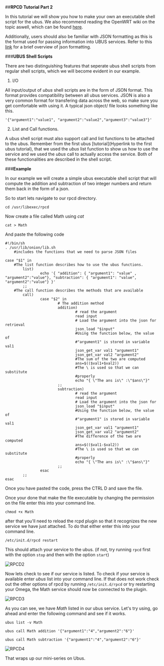 ##**RPCD Tutorial Part 2**

In this tutorial we will show you how to make your own an executable shell script for the ubus.  We also recommend reading the OpenWRT wiki on the topic aswell, which can be found [here](https://wiki.openwrt.org/doc/techref/rpcd).

Additionally, users should also be familiar with JSON formatting as this is the format used for passing information into UBUS services. Refer to this [link](http://www.w3schools.com/json/) for a brief overview of json formatting.

###**UBUS Shell Scripts**

There are two distinguishing features that seperate ubus shell scripts from regular shell scripts, which we will become evident in our example.

1) I/O

All input/output of _ubus_ shell scripts are in the form of JSON format. This format provides compatibility between all ubus services. JSON is also a very common format for transfering data across the web, so make sure you get comfortable with using it. A typical json object/ file looks something like this.

<pre><code>'{"argument1":"value1", "argument2":"value2","argument3":"value3"}'</code></pre>

2) List and Call functions.

A ubus shell script must also support call and list functions to be attached to the ubus. Remember from the first ubus [tutorial](Hyperlink to the first ubus tutorial), that we used the _ubus_ list function to show us how to use the service and we used the _ubus_ call to actually access the service. Both of these functionalities are described in the shell script.

###**Example**

In our example we will create a simple ubus executable shell script that will compute the addition and subtraction of two integer numbers and return them back in the form of a json.

So to start lets navigate to our rpcd directory.

<pre><code>cd /usr/libexec/rpcd</code></pre>

Now create a file called Math using _cat_

<pre><code>cat > Math</code></pre>

And paste the following code

<pre><code>#!/bin/sh
. /usr/lib/onion/lib.sh  
    #includes the functions that we need to parse JSON files

case "$1" in
    #The list function describes how to use the ubus functions.
        list)
                echo '{ "addition": { "argument1": "value" , "argument2":"value"}, "subtraction": { "argument1": "value", "argument2":"value"} }'
        ;;
    #The call function describes the methods that are available
        call)
                case "$2" in
                        # The addition method
                        addition)
                                # read the argument
                                read input
                                # Load the argument into the json for retrieval
                                json_load "$input"
                                #Using the function below, the value of
                                #"argument1" is stored in variable val1
                                json_get_var val1 "argument1"
                                json_get_var val2 "argument2"
                                #The sum of the two are computed
                                ans=$(($val1+$val2))
                                #The \ is used so that we can substitute
                                #properly
                                echo "{ \"The ans is\" :\"$ans\"}"
                        ;;
                        subtraction)
                                # read the argument
                                read input
                                # Load the argument into the json for
                                json_load "$input"
                                #Using the function below, the value of
                                #"argument1" is stored in variable val1
                                json_get_var val1 "argument1"
                                json_get_var val2 "argument2"
                                #The difference of the two are computed
                                ans=$(($val1-$val2))
                                #The \ is used so that we can substitute
                                #properly
                                echo "{ \"The ans is\" :\"$ans\"}"
                        ;;
                esac
        ;;
esac
</code></pre>

Once you have pasted the code, press the CTRL D and save the file.

Once your done that make the file executable by changing the permission on the file enter this into your command line.

<pre><code>chmod +x Math</code></pre>

after that you'll need to reload the rcpd plugin so that it recognizes the new service we have just attached. To do that either enter this into your command line.

<pre><code>/etc/init.d/rpcd restart</code></pre>

This should attach your service to the ubus.
(if not, try running `rpcd` first with the option `stop` and then with the option `start`)


![RPCD2](http://i.imgur.com/mcdiKW3.png)

Now lets check to see if our service is listed.  To check if your service is available enter _ubus_ list into your command line. If that does not work check out the other options of rpcd by running `/etc/init.d/rpcd` or try restarting your Omega, the Math service should now be connected to the plugin.

![RPCD3](http://i.imgur.com/Ys2ZbeV.png)

As you can see, we have _Math_ listed in our ubus service. Let's try using, go ahead and enter the following command and see if it works.

<pre><code>ubus list -v Math</code></pre>
<pre><code>ubus call Math addition '{"argument1":"4","argument2":"6"}'</code></pre>
<pre><code>ubus call Math subtraction '{"argument1":"4","argument2":"6"}'</code></pre>

![RPCD4](http://i.imgur.com/zKpubtZ.png)

That wraps up our mini-series on Ubus.
